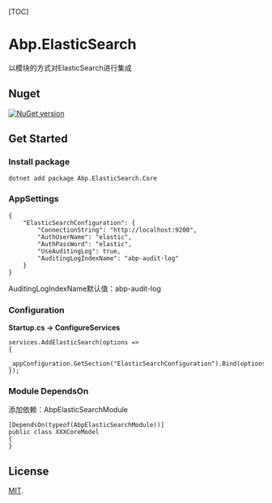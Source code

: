 [TOC]

# Abp.ElasticSearch
以模块的方式对ElasticSearch进行集成

## Nuget

[![NuGet version](https://badge.fury.io/nu/Abp.ElasticSearch.Core.svg)](https://badge.fury.io/nu/Abp.ElasticSearch.Core)

## Get Started

### Install package
`dotnet add package Abp.ElasticSearch.Core`

### AppSettings
```
{
    "ElasticSearchConfiguration": {
        "ConnectionString": "http://localhost:9200",
        "AuthUserName": "elastic",
        "AuthPassWord": "elastic",
        "UseAuditingLog": true,
        "AuditingLogIndexName": "abp-audit-log"
    }
}
```
AuditingLogIndexName默认值：abp-audit-log

### Configuration
**Startup.cs -> ConfigureServices**
```
services.AddElasticSearch(options =>
{
    _appConfiguration.GetSection("ElasticSearchConfiguration").Bind(options);
});
```

### Module DependsOn
添加依赖：AbpElasticSearchModule
```
[DependsOn(typeof(AbpElasticSearchModule))]
public class XXXCoreModel
{
}
```

## License

[MIT](LICENSE).
